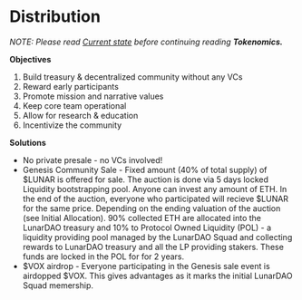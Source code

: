 # Distribution

*NOTE: Please read [Current state](./update.md) before continuing reading **Tokenomics.***

**Objectives**

1. Build treasury & decentralized community without any VCs
2. Reward early participants
3. Promote mission and narrative values
4. Keep core team operational
5. Allow for research & education
6. Incentivize the community

**Solutions**

* No private presale - no VCs involved!
* Genesis Community Sale -  Fixed amount (40% of total supply) of $LUNAR is offered for sale. The auction is done via 5 days locked Liquidity bootstrapping pool. Anyone can invest any amount of ETH. In the end of the auction, everyone who participated will recieve $LUNAR for the same price. Depending on the ending valuation of the auction (see Initial Allocation). 90% collected ETH are allocated into the LunarDAO treasury and 10% to Protocol Owned Liquidity (POL) - a liquidity providing pool managed by the LunarDAO Squad and collecting rewards to LunarDAO treasury and all the LP providing stakers. These funds are locked in the POL for for 2 years.
* $VOX airdrop - Everyone participating in the Genesis sale event is airdopped $VOX. This gives advantages as it marks the initial LunarDAO Squad memership.
